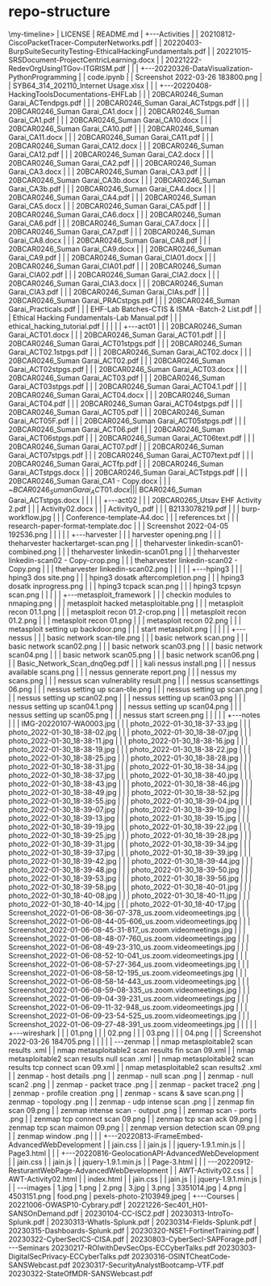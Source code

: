 # repo-structure

\my-timeline>
|   LICENSE
|   README.md
|
+---Activities
|   |   20210812-CiscoPacketTracer-ComputerNetworks.pdf
|   |   20220403-BurpSuiteSecurityTesting-EthicalHackingFundamentals.pdf
|   |   20221015-SRSDocument-ProjectCentricLearning.docx
|   |   20221222-RedevOrgUsingITGov-ITGRISM.pdf
|   |
|   +---20220326-DataVisualization-PythonProgramming
|   |       code.ipynb
|   |       Screenshot 2022-03-26 183800.png
|   |       SYB64_314_202110_Internet Usage.xlsx
|   |
|   +---20220408-HackingToolsDocumentations-EHFLab
|   |   |   20BCAR0246_Suman Garai_ACTendpgs.pdf
|   |   |   20BCAR0246_Suman Garai_ACTstpgs.pdf
|   |   |   20BCAR0246_Suman Garai_CA1.docx
|   |   |   20BCAR0246_Suman Garai_CA1.pdf
|   |   |   20BCAR0246_Suman Garai_CA10.docx
|   |   |   20BCAR0246_Suman Garai_CA10.pdf
|   |   |   20BCAR0246_Suman Garai_CA11.docx
|   |   |   20BCAR0246_Suman Garai_CA11.pdf
|   |   |   20BCAR0246_Suman Garai_CA12.docx
|   |   |   20BCAR0246_Suman Garai_CA12.pdf
|   |   |   20BCAR0246_Suman Garai_CA2.docx
|   |   |   20BCAR0246_Suman Garai_CA2.pdf
|   |   |   20BCAR0246_Suman Garai_CA3.docx
|   |   |   20BCAR0246_Suman Garai_CA3.pdf
|   |   |   20BCAR0246_Suman Garai_CA3b.docx
|   |   |   20BCAR0246_Suman Garai_CA3b.pdf
|   |   |   20BCAR0246_Suman Garai_CA4.docx
|   |   |   20BCAR0246_Suman Garai_CA4.pdf
|   |   |   20BCAR0246_Suman Garai_CA5.docx
|   |   |   20BCAR0246_Suman Garai_CA5.pdf
|   |   |   20BCAR0246_Suman Garai_CA6.docx
|   |   |   20BCAR0246_Suman Garai_CA6.pdf
|   |   |   20BCAR0246_Suman Garai_CA7.docx
|   |   |   20BCAR0246_Suman Garai_CA7.pdf
|   |   |   20BCAR0246_Suman Garai_CA8.docx
|   |   |   20BCAR0246_Suman Garai_CA8.pdf
|   |   |   20BCAR0246_Suman Garai_CA9.docx
|   |   |   20BCAR0246_Suman Garai_CA9.pdf
|   |   |   20BCAR0246_Suman Garai_CIA01.docx
|   |   |   20BCAR0246_Suman Garai_CIA01.pdf
|   |   |   20BCAR0246_Suman Garai_CIA02.pdf
|   |   |   20BCAR0246_Suman Garai_CIA2.docx
|   |   |   20BCAR0246_Suman Garai_CIA3.docx
|   |   |   20BCAR0246_Suman Garai_CIA3.pdf
|   |   |   20BCAR0246_Suman Garai_CIAs.pdf
|   |   |   20BCAR0246_Suman Garai_PRACstpgs.pdf
|   |   |   20BCAR0246_Suman Garai_Practicals.pdf
|   |   |   EHF-Lab Batches-CTIS & ISMA -Batch-2 List.pdf
|   |   |   Ethical Hacking Fundamentals-Lab Manual.pdf
|   |   |   ethical_hacking_tutorial.pdf
|   |   |
|   |   +---act01
|   |   |       20BCAR0246_Suman Garai_ACT01.docx
|   |   |       20BCAR0246_Suman Garai_ACT01.pdf
|   |   |       20BCAR0246_Suman Garai_ACT01stpgs.pdf
|   |   |       20BCAR0246_Suman Garai_ACT02.1stpgs.pdf
|   |   |       20BCAR0246_Suman Garai_ACT02.docx
|   |   |       20BCAR0246_Suman Garai_ACT02.pdf
|   |   |       20BCAR0246_Suman Garai_ACT02stpgs.pdf
|   |   |       20BCAR0246_Suman Garai_ACT03.docx
|   |   |       20BCAR0246_Suman Garai_ACT03.pdf
|   |   |       20BCAR0246_Suman Garai_ACT03stpgs.pdf
|   |   |       20BCAR0246_Suman Garai_ACT04.1.pdf
|   |   |       20BCAR0246_Suman Garai_ACT04.docx
|   |   |       20BCAR0246_Suman Garai_ACT04.pdf
|   |   |       20BCAR0246_Suman Garai_ACT04stpgs.pdf
|   |   |       20BCAR0246_Suman Garai_ACT05.pdf
|   |   |       20BCAR0246_Suman Garai_ACT05F.pdf
|   |   |       20BCAR0246_Suman Garai_ACT05stpgs.pdf
|   |   |       20BCAR0246_Suman Garai_ACT06.pdf
|   |   |       20BCAR0246_Suman Garai_ACT06stpgs.pdf
|   |   |       20BCAR0246_Suman Garai_ACT06text.pdf
|   |   |       20BCAR0246_Suman Garai_ACT07.pdf
|   |   |       20BCAR0246_Suman Garai_ACT07stpgs.pdf
|   |   |       20BCAR0246_Suman Garai_ACT07text.pdf
|   |   |       20BCAR0246_Suman Garai_ACTfp.pdf
|   |   |       20BCAR0246_Suman Garai_ACTstpgs.docx
|   |   |       20BCAR0246_Suman Garai_ACTstpgs.pdf
|   |   |       20BCAR0246_Suman Garai_CA1 - Copy.docx
|   |   |       ~$BCAR0246_Suman Garai_ACT01.docx
|   |   |       ~$BCAR0246_Suman Garai_ACTstpgs.docx
|   |   |
|   |   +---act02
|   |   |       20BCAR0265_Utsav EHF Activity 2.pdf
|   |   |       Activity02.docx
|   |   |       Activity0_.pdf
|   |   |       B2133078219.pdf
|   |   |       burp-workflow.jpg
|   |   |       Conference-template-A4.doc
|   |   |       references.txt
|   |   |       research-paper-format-template.doc
|   |   |       Screenshot 2022-04-05 192536.png
|   |   |
|   |   +---harvester
|   |   |       harvester opening.png
|   |   |       theharvester hackertarget-scan.png
|   |   |       theharvester linkedin-scan01-combined.png
|   |   |       theharvester linkedin-scan01.png
|   |   |       theharvester linkedin-scan02 - Copy-crop.png
|   |   |       theharvester linkedin-scan02 - Copy.png
|   |   |       theharvester linkedin-scan02.png
|   |   |
|   |   +---hping3
|   |   |       hping3 dos site.png
|   |   |       hping3 dosatk aftercompletion.png
|   |   |       hping3 dosatk inprogress.png
|   |   |       hping3 tcpack scan.png
|   |   |       hping3 tcpsyn scan.png
|   |   |
|   |   +---metasploit_framework
|   |   |       checkin modules to nmaping.png
|   |   |       metasploit hacked metasploitable.png
|   |   |       metasploit recon 01.1.png
|   |   |       metasploit recon 01.2-crop.png
|   |   |       metasploit recon 01.2.png
|   |   |       metasploit recon 01.png
|   |   |       metasploit recon 02.png
|   |   |       metasploit setting up backdoor.png
|   |   |       start metasploit.png
|   |   |
|   |   +---nessus
|   |   |       basic network scan-tile.png
|   |   |       basic network scan.png
|   |   |       basic network scan02.png
|   |   |       basic network scan03.png
|   |   |       basic network scan04.png
|   |   |       basic network scan05.png
|   |   |       basic network scan06.png
|   |   |       Basic_Network_Scan_dnq0eg.pdf
|   |   |       kali nessus install.png
|   |   |       nessus available scans.png
|   |   |       nessus gennerate report.png
|   |   |       nessus my scans.png
|   |   |       nessus scan vulnerablity result.png
|   |   |       nessus scansettings 06.png
|   |   |       nessus setting up scan-tile.png
|   |   |       nessus setting up scan.png
|   |   |       nessus setting up scan02.png
|   |   |       nessus setting up scan03.png
|   |   |       nessus setting up scan04.1.png
|   |   |       nessus setting up scan04.png
|   |   |       nessus setting up scan05.png
|   |   |       nessus start screen.png
|   |   |
|   |   +---notes
|   |   |       IMG-20220107-WA0003.jpg
|   |   |       photo_2022-01-30_18-37-33.jpg
|   |   |       photo_2022-01-30_18-38-02.jpg
|   |   |       photo_2022-01-30_18-38-07.jpg
|   |   |       photo_2022-01-30_18-38-11.jpg
|   |   |       photo_2022-01-30_18-38-16.jpg
|   |   |       photo_2022-01-30_18-38-19.jpg
|   |   |       photo_2022-01-30_18-38-22.jpg
|   |   |       photo_2022-01-30_18-38-25.jpg
|   |   |       photo_2022-01-30_18-38-28.jpg
|   |   |       photo_2022-01-30_18-38-31.jpg
|   |   |       photo_2022-01-30_18-38-34.jpg
|   |   |       photo_2022-01-30_18-38-37.jpg
|   |   |       photo_2022-01-30_18-38-40.jpg
|   |   |       photo_2022-01-30_18-38-43.jpg
|   |   |       photo_2022-01-30_18-38-46.jpg
|   |   |       photo_2022-01-30_18-38-49.jpg
|   |   |       photo_2022-01-30_18-38-52.jpg
|   |   |       photo_2022-01-30_18-38-55.jpg
|   |   |       photo_2022-01-30_18-39-04.jpg
|   |   |       photo_2022-01-30_18-39-07.jpg
|   |   |       photo_2022-01-30_18-39-10.jpg
|   |   |       photo_2022-01-30_18-39-13.jpg
|   |   |       photo_2022-01-30_18-39-15.jpg
|   |   |       photo_2022-01-30_18-39-19.jpg
|   |   |       photo_2022-01-30_18-39-22.jpg
|   |   |       photo_2022-01-30_18-39-25.jpg
|   |   |       photo_2022-01-30_18-39-28.jpg
|   |   |       photo_2022-01-30_18-39-31.jpg
|   |   |       photo_2022-01-30_18-39-34.jpg
|   |   |       photo_2022-01-30_18-39-37.jpg
|   |   |       photo_2022-01-30_18-39-39.jpg
|   |   |       photo_2022-01-30_18-39-42.jpg
|   |   |       photo_2022-01-30_18-39-44.jpg
|   |   |       photo_2022-01-30_18-39-48.jpg
|   |   |       photo_2022-01-30_18-39-50.jpg
|   |   |       photo_2022-01-30_18-39-53.jpg
|   |   |       photo_2022-01-30_18-39-56.jpg
|   |   |       photo_2022-01-30_18-39-58.jpg
|   |   |       photo_2022-01-30_18-40-01.jpg
|   |   |       photo_2022-01-30_18-40-08.jpg
|   |   |       photo_2022-01-30_18-40-11.jpg
|   |   |       photo_2022-01-30_18-40-14.jpg
|   |   |       photo_2022-01-30_18-40-17.jpg
|   |   |       Screenshot_2022-01-06-08-36-07-378_us.zoom.videomeetings.jpg
|   |   |       Screenshot_2022-01-06-08-44-05-606_us.zoom.videomeetings.jpg
|   |   |       Screenshot_2022-01-06-08-45-31-817_us.zoom.videomeetings.jpg
|   |   |       Screenshot_2022-01-06-08-48-07-760_us.zoom.videomeetings.jpg
|   |   |       Screenshot_2022-01-06-08-49-23-310_us.zoom.videomeetings.jpg
|   |   |       Screenshot_2022-01-06-08-52-10-041_us.zoom.videomeetings.jpg
|   |   |       Screenshot_2022-01-06-08-57-27-364_us.zoom.videomeetings.jpg
|   |   |       Screenshot_2022-01-06-08-58-12-195_us.zoom.videomeetings.jpg
|   |   |       Screenshot_2022-01-06-08-58-14-443_us.zoom.videomeetings.jpg
|   |   |       Screenshot_2022-01-06-08-59-08-335_us.zoom.videomeetings.jpg
|   |   |       Screenshot_2022-01-06-09-04-39-231_us.zoom.videomeetings.jpg
|   |   |       Screenshot_2022-01-06-09-11-32-948_us.zoom.videomeetings.jpg
|   |   |       Screenshot_2022-01-06-09-23-54-525_us.zoom.videomeetings.jpg
|   |   |       Screenshot_2022-01-06-09-27-48-391_us.zoom.videomeetings.jpg
|   |   |
|   |   +---wireshark
|   |   |       01.png
|   |   |       02.png
|   |   |       03.png
|   |   |       04.png
|   |   |       Screenshot 2022-03-26 184705.png
|   |   |
|   |   \---zenmap
|   |           nmap metasploitable2 scan results .xml
|   |           nmap metasploitable2 scan results fin scan 09.xml
|   |           nmap metasploitable2 scan results null scan .xml
|   |           nmap metasploitable2 scan results tcp connect scan 09.xml
|   |           nmap metasploitable2 scan results2 .xml
|   |           zenmap - host details .png
|   |           zenmap - null scan .png
|   |           zenmap - null scan2 .png
|   |           zenmap - packet trace .png
|   |           zenmap - packet trace2 .png
|   |           zenmap - profile creation .png
|   |           zenmap - scans & save scan.png
|   |           zenmap - topology .png
|   |           zenmap - udp intense scan .png
|   |           zenmap fin scan 09.png
|   |           zenmap intense scan - output  .png
|   |           zenmap scan - ports .png
|   |           zenmap tcp connect scan 09.png
|   |           zenmap tcp scan ack 09.png
|   |           zenmap tcp scan maimon 09.png
|   |           zenmap version detection scan 09.png
|   |           zenmap window .png
|   |
|   +---20220813-iFrameEmbed-AdvancedWebDevelopment
|   |       jain.css
|   |       jain.js
|   |       jquery-1.9.1.min.js
|   |       Page3.html
|   |
|   +---20220816-GeolocationAPI-AdvancedWebDevelopment
|   |       jain.css
|   |       jain.js
|   |       jquery-1.9.1.min.js
|   |       Page-3.html
|   |
|   \---20220912-ResturantWebPage-AdvancedWebDevelopment
|       |   AWT-Activity02.css
|       |   AWT-Activity02.html
|       |   index.html
|       |   jain.css
|       |   jain.js
|       |   jquery-1.9.1.min.js
|       |
|       \---images
|               1.jpg
|               1.png
|               2.png
|               3.jpg
|               3.png
|               3351014.jpg
|               4.png
|               4503151.png
|               food.png
|               pexels-photo-2103949.jpeg
|
+---Courses
|       20221006-OWASP10-Cybrary.pdf
|       20221226-Sec401_H01-SANSOnDemand.pdf
|       20230104-CC-ISC2.pdf
|       20230313-IntroTo-Splunk.pdf
|       20230313-WhatIs-Splunk.pdf
|       20230314-Fields-Splunk.pdf
|       20230315-Dashboards-Splunk.pdf
|       20230320-NSE1-FortinetTraining.pdf
|       20230322-CyberSecICS-CISA.pdf
|       20230803-CyberSecI-SAPForage.pdf
|
\---Seminars
        20230217-ROIwithDevSecOps-ECCyberTalks.pdf
        20230303-DigitalSecPrivacy-ECCyberTalks.pdf
        20230316-OSINTCheatCode-SANSWebcast.pdf
        20230317-SecurityAnalystBootcamp-VTF.pdf
        20230322-StateOfMDR-SANSWebcast.pdf
